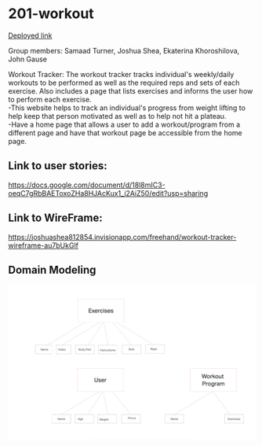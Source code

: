 # 201-workout

[Deployed link](https://workout-tracker-201.netlify.app/)

Group members: Samaad Turner, Joshua Shea, Ekaterina Khoroshilova, John Gause

Workout Tracker:
The workout tracker tracks individual's weekly/daily workouts to be performed as well as the required reps and sets of each exercise. Also includes a page that lists exercises and informs the user how to perform each exercise.  
-This website helps to track an individual's progress from weight lifting to help keep that person motivated as well as to help not hit a plateau.  
-Have a home page that allows a user to add a workout/program from a different page and have that workout page be accessible from the home page.  
  
## Link to user stories: 
https://docs.google.com/document/d/18l8mIC3-oeqC7gRbBAEToxoZHa8HJAcKux1_i2AiZ50/edit?usp=sharing    


## Link to WireFrame:  
https://joshuashea812854.invisionapp.com/freehand/workout-tracker-wireframe-au7bUkGlf

## Domain Modeling

![Domain Modeling](Domain-Modeling.png)
